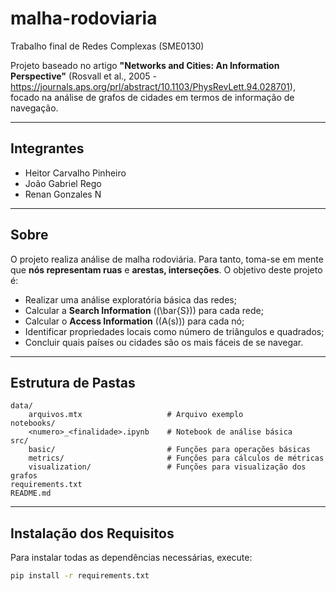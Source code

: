 # malha-rodoviaria
Trabalho final de Redes Complexas (SME0130)

Projeto baseado no artigo **"Networks and Cities: An Information Perspective"** (Rosvall et al., 2005 - https://journals.aps.org/prl/abstract/10.1103/PhysRevLett.94.028701), focado na análise de grafos de cidades em termos de informação de navegação.

---
## Integrantes
 - Heitor Carvalho Pinheiro
 - João Gabriel Rego
 - Renan Gonzales                   N

---

## Sobre

O projeto realiza análise de malha rodoviária. Para tanto, toma-se em mente que **nós representam ruas** e **arestas, interseções**. O objetivo deste projeto é:

- Realizar uma análise exploratória básica das redes;
- Calcular a **Search Information** (\(\bar{S}\)) para cada rede;
- Calcular o **Access Information** (\(A(s)\)) para cada nó;
- Identificar propriedades locais como número de triângulos e quadrados;
- Concluir quais países ou cidades são os mais fáceis de se navegar.

---

## Estrutura de Pastas

```plaintext
data/
    arquivos.mtx                   # Arquivo exemplo
notebooks/
    <numero>_<finalidade>.ipynb    # Notebook de análise básica
src/
    basic/                         # Funções para operações básicas
    metrics/                       # Funções para cálculos de métricas
    visualization/                 # Funções para visualização dos grafos
requirements.txt
README.md
```

---

## Instalação dos Requisitos

Para instalar todas as dependências necessárias, execute:

```bash
pip install -r requirements.txt
```

